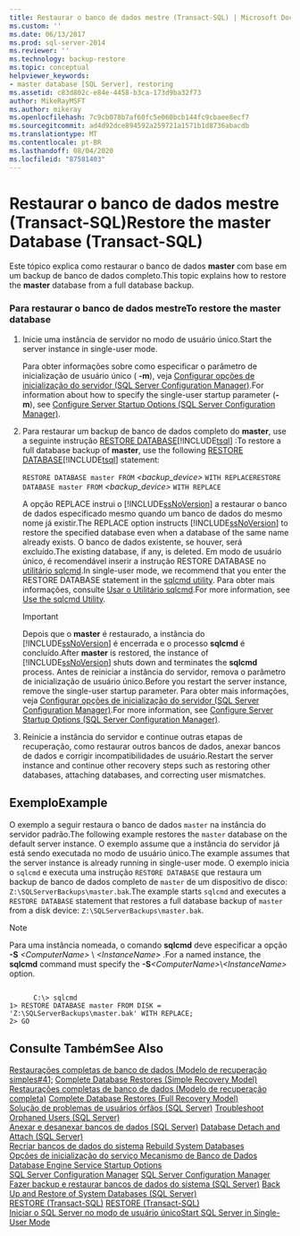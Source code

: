 ```yaml
---
title: Restaurar o banco de dados mestre (Transact-SQL) | Microsoft Docs
ms.custom: ''
ms.date: 06/13/2017
ms.prod: sql-server-2014
ms.reviewer: ''
ms.technology: backup-restore
ms.topic: conceptual
helpviewer_keywords:
- master database [SQL Server], restoring
ms.assetid: c83d802c-e84e-4458-b3ca-173d9ba32f73
author: MikeRayMSFT
ms.author: mikeray
ms.openlocfilehash: 7c9cb078b7af60fc5e060bcb144fc9cbaee8ecf7
ms.sourcegitcommit: ad4d92dce894592a259721a1571b1d8736abacdb
ms.translationtype: MT
ms.contentlocale: pt-BR
ms.lasthandoff: 08/04/2020
ms.locfileid: "87581403"
---
```

# <a name="restore-the-master-database-transact-sql"></a><span data-ttu-id="e719a-102">Restaurar o banco de dados mestre (Transact-SQL)</span><span class="sxs-lookup"><span data-stu-id="e719a-102">Restore the master Database (Transact-SQL)</span></span>
  <span data-ttu-id="e719a-103">Este tópico explica como restaurar o banco de dados **master** com base em um backup de banco de dados completo.</span><span class="sxs-lookup"><span data-stu-id="e719a-103">This topic explains how to restore the **master** database from a full database backup.</span></span>  
  
### <a name="to-restore-the-master-database"></a><span data-ttu-id="e719a-104">Para restaurar o banco de dados mestre</span><span class="sxs-lookup"><span data-stu-id="e719a-104">To restore the master database</span></span>  
  
1.  <span data-ttu-id="e719a-105">Inicie uma instância de servidor no modo de usuário único.</span><span class="sxs-lookup"><span data-stu-id="e719a-105">Start the server instance in single-user mode.</span></span>  
  
     <span data-ttu-id="e719a-106">Para obter informações sobre como especificar o parâmetro de inicialização de usuário único ( **-m**), veja [Configurar opções de inicialização do servidor &#40;SQL Server Configuration Manager&#41;](../../database-engine/configure-windows/scm-services-configure-server-startup-options.md).</span><span class="sxs-lookup"><span data-stu-id="e719a-106">For information about how to specify the single-user startup parameter (**-m**), see [Configure Server Startup Options &#40;SQL Server Configuration Manager&#41;](../../database-engine/configure-windows/scm-services-configure-server-startup-options.md).</span></span>  
  
2.  <span data-ttu-id="e719a-107">Para restaurar um backup de banco de dados completo do **master**, use a seguinte instrução [RESTORE DATABASE](/sql/t-sql/statements/restore-statements-transact-sql)[!INCLUDE[tsql](../../includes/tsql-md.md)] :</span><span class="sxs-lookup"><span data-stu-id="e719a-107">To restore a full database backup of **master**, use the following [RESTORE DATABASE](/sql/t-sql/statements/restore-statements-transact-sql)[!INCLUDE[tsql](../../includes/tsql-md.md)] statement:</span></span>  
  
     <span data-ttu-id="e719a-108">`RESTORE DATABASE master FROM`  *<backup_device>*  `WITH REPLACE`</span><span class="sxs-lookup"><span data-stu-id="e719a-108">`RESTORE DATABASE master FROM`  *<backup_device>*  `WITH REPLACE`</span></span>  
  
     <span data-ttu-id="e719a-109">A opção REPLACE instrui o [!INCLUDE[ssNoVersion](../../../includes/ssnoversion-md.md)] a restaurar o banco de dados especificado mesmo quando um banco de dados do mesmo nome já existir.</span><span class="sxs-lookup"><span data-stu-id="e719a-109">The REPLACE option instructs [!INCLUDE[ssNoVersion](../../../includes/ssnoversion-md.md)] to restore the specified database even when a database of the same name already exists.</span></span> <span data-ttu-id="e719a-110">O banco de dados existente, se houver, será excluído.</span><span class="sxs-lookup"><span data-stu-id="e719a-110">The existing database, if any, is deleted.</span></span> <span data-ttu-id="e719a-111">Em modo de usuário único, é recomendável inserir a instrução RESTORE DATABASE no [utilitário sqlcmd](../../tools/sqlcmd-utility.md).</span><span class="sxs-lookup"><span data-stu-id="e719a-111">In single-user mode, we recommend that you enter the RESTORE DATABASE statement in the [sqlcmd utility](../../tools/sqlcmd-utility.md).</span></span> <span data-ttu-id="e719a-112">Para obter mais informações, consulte [Usar o Utilitário sqlcmd](../scripting/sqlcmd-use-the-utility.md).</span><span class="sxs-lookup"><span data-stu-id="e719a-112">For more information, see [Use the sqlcmd Utility](../scripting/sqlcmd-use-the-utility.md).</span></span>  
  
    > [!IMPORTANT]  
    >  <span data-ttu-id="e719a-113">Depois que o **master** é restaurado, a instância do [!INCLUDE[ssNoVersion](../../../includes/ssnoversion-md.md)] é encerrada e o processo **sqlcmd** é concluído.</span><span class="sxs-lookup"><span data-stu-id="e719a-113">After **master** is restored, the instance of [!INCLUDE[ssNoVersion](../../../includes/ssnoversion-md.md)] shuts down and terminates the **sqlcmd** process.</span></span> <span data-ttu-id="e719a-114">Antes de reiniciar a instância do servidor, remova o parâmetro de inicialização de usuário único.</span><span class="sxs-lookup"><span data-stu-id="e719a-114">Before you restart the server instance, remove the single-user startup parameter.</span></span> <span data-ttu-id="e719a-115">Para obter mais informações, veja [Configurar opções de inicialização do servidor &#40;SQL Server Configuration Manager&#41;](../../database-engine/configure-windows/scm-services-configure-server-startup-options.md).</span><span class="sxs-lookup"><span data-stu-id="e719a-115">For more information, see [Configure Server Startup Options &#40;SQL Server Configuration Manager&#41;](../../database-engine/configure-windows/scm-services-configure-server-startup-options.md).</span></span>  
  
3.  <span data-ttu-id="e719a-116">Reinicie a instância do servidor e continue outras etapas de recuperação, como restaurar outros bancos de dados, anexar bancos de dados e corrigir incompatibilidades de usuário.</span><span class="sxs-lookup"><span data-stu-id="e719a-116">Restart the server instance and continue other recovery steps such as restoring other databases, attaching databases, and correcting user mismatches.</span></span>  
  
## <a name="example"></a><span data-ttu-id="e719a-117">Exemplo</span><span class="sxs-lookup"><span data-stu-id="e719a-117">Example</span></span>  
 <span data-ttu-id="e719a-118">O exemplo a seguir restaura o banco de dados `master` na instância do servidor padrão.</span><span class="sxs-lookup"><span data-stu-id="e719a-118">The following example restores the `master` database on the default server instance.</span></span> <span data-ttu-id="e719a-119">O exemplo assume que a instância do servidor já está sendo executada no modo de usuário único.</span><span class="sxs-lookup"><span data-stu-id="e719a-119">The example assumes that the server instance is already running in single-user mode.</span></span> <span data-ttu-id="e719a-120">O exemplo inicia o `sqlcmd` e executa uma instrução `RESTORE DATABASE` que restaura um backup de banco de dados completo de `master` de um dispositivo de disco: `Z:\SQLServerBackups\master.bak`.</span><span class="sxs-lookup"><span data-stu-id="e719a-120">The example starts `sqlcmd` and executes a `RESTORE DATABASE` statement that restores a full database backup of `master` from a disk device: `Z:\SQLServerBackups\master.bak`.</span></span>  
  
> [!NOTE]
>  <span data-ttu-id="e719a-121">Para uma instância nomeada, o comando **sqlcmd** deve especificar a opção **-S** _\<ComputerName>_ \\ *\<InstanceName>* .</span><span class="sxs-lookup"><span data-stu-id="e719a-121">For a named instance, the **sqlcmd** command must specify the **-S**_\<ComputerName>_\\*\<InstanceName>* option.</span></span>  
  
```  
  
      C:\> sqlcmd  
1> RESTORE DATABASE master FROM DISK = 'Z:\SQLServerBackups\master.bak' WITH REPLACE;  
2> GO  
```  
  
## <a name="see-also"></a><span data-ttu-id="e719a-122">Consulte Também</span><span class="sxs-lookup"><span data-stu-id="e719a-122">See Also</span></span>  
 <span data-ttu-id="e719a-123">[Restaurações completas de banco de dados &#40;Modelo de recuperação simples#41;](complete-database-restores-simple-recovery-model.md) </span><span class="sxs-lookup"><span data-stu-id="e719a-123">[Complete Database Restores &#40;Simple Recovery Model&#41;](complete-database-restores-simple-recovery-model.md) </span></span>  
 <span data-ttu-id="e719a-124">[Restaurações completas de banco de dados &#40;Modelo de recuperação completa&#41;](complete-database-restores-full-recovery-model.md) </span><span class="sxs-lookup"><span data-stu-id="e719a-124">[Complete Database Restores &#40;Full Recovery Model&#41;](complete-database-restores-full-recovery-model.md) </span></span>  
 <span data-ttu-id="e719a-125">[Solução de problemas de usuários órfãos &#40;SQL Server&#41;](../../sql-server/failover-clusters/troubleshoot-orphaned-users-sql-server.md) </span><span class="sxs-lookup"><span data-stu-id="e719a-125">[Troubleshoot Orphaned Users &#40;SQL Server&#41;](../../sql-server/failover-clusters/troubleshoot-orphaned-users-sql-server.md) </span></span>  
 <span data-ttu-id="e719a-126">[Anexar e desanexar bancos de dados &#40;SQL Server&#41;](../databases/database-detach-and-attach-sql-server.md) </span><span class="sxs-lookup"><span data-stu-id="e719a-126">[Database Detach and Attach &#40;SQL Server&#41;](../databases/database-detach-and-attach-sql-server.md) </span></span>  
 <span data-ttu-id="e719a-127">[Recriar bancos de dados do sistema](../databases/system-databases.md) </span><span class="sxs-lookup"><span data-stu-id="e719a-127">[Rebuild System Databases](../databases/system-databases.md) </span></span>  
 <span data-ttu-id="e719a-128">[Opções de inicialização do serviço Mecanismo de Banco de Dados](../../database-engine/configure-windows/database-engine-service-startup-options.md) </span><span class="sxs-lookup"><span data-stu-id="e719a-128">[Database Engine Service Startup Options](../../database-engine/configure-windows/database-engine-service-startup-options.md) </span></span>  
 <span data-ttu-id="e719a-129">[SQL Server Configuration Manager](../sql-server-configuration-manager.md) </span><span class="sxs-lookup"><span data-stu-id="e719a-129">[SQL Server Configuration Manager](../sql-server-configuration-manager.md) </span></span>  
 <span data-ttu-id="e719a-130">[Fazer backup e restaurar bancos de dados do sistema &#40;SQL Server&#41;](back-up-and-restore-of-system-databases-sql-server.md) </span><span class="sxs-lookup"><span data-stu-id="e719a-130">[Back Up and Restore of System Databases &#40;SQL Server&#41;](back-up-and-restore-of-system-databases-sql-server.md) </span></span>  
 <span data-ttu-id="e719a-131">[RESTORE &#40;Transact-SQL&#41;](/sql/t-sql/statements/restore-statements-transact-sql) </span><span class="sxs-lookup"><span data-stu-id="e719a-131">[RESTORE &#40;Transact-SQL&#41;](/sql/t-sql/statements/restore-statements-transact-sql) </span></span>  
 [<span data-ttu-id="e719a-132">Iniciar o SQL Server no modo de usuário único</span><span class="sxs-lookup"><span data-stu-id="e719a-132">Start SQL Server in Single-User Mode</span></span>](../../database-engine/configure-windows/start-sql-server-in-single-user-mode.md)  
  
  
